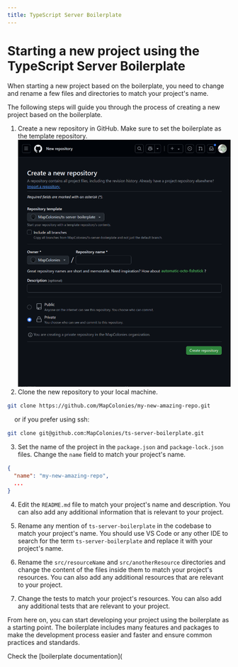 ```yaml
---
title: TypeScript Server Boilerplate
---
```


# Starting a new project using the TypeScript Server Boilerplate

When starting a new project based on the boilerplate, you need to change and rename a few files and directories to match your project's name.

The following steps will guide you through the process of creating a new project based on the boilerplate.

1. Create a new repository in GitHub. Make sure to set the boilerplate as the template repository.
   ![creating new repository](../../knowledge-base/ts-server-boilerplate/img/create-repo-boilerplate-dark.png)
2. Clone the new repository to your local machine.

```bash
git clone https://github.com/MapColonies/my-new-amazing-repo.git
```

&nbsp;&nbsp;&nbsp;&nbsp;or if you prefer using ssh:

```bash ssh
git clone git@github.com:MapColonies/ts-server-boilerplate.git
```

3. Set the name of the project in the `package.json` and `package-lock.json` files. Change the `name` field to match your project's name.

```json
{
  "name": "my-new-amazing-repo",
  ...
}
```

4. Edit the `README.md` file to match your project's name and description. You can also add any additional information that is relevant to your project.

5. Rename any mention of `ts-server-boilerplate` in the codebase to match your project's name. You should use VS Code or any other IDE to search for the term `ts-server-boilerplate` and replace it with your project's name.

6. Rename the `src/resourceName` and `src/anotherResource` directories and change the content of the files inside them to match your project's resources. You can also add any additional resources that are relevant to your project.

7. Change the tests to match your project's resources. You can also add any additional tests that are relevant to your project.

From here on, you can start developing your project using the boilerplate as a starting point. The boilerplate includes many features and packages to make the development process easier and faster and ensure common practices and standards.

Check the [boilerplate documentation](
